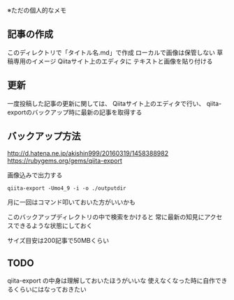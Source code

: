 ※ただの個人的なメモ

## 記事の作成

このディレクトリで「タイトル名.md」で作成
ローカルで画像は保管しない
草稿専用のイメージ
Qiitaサイト上のエディタに
テキストと画像を貼り付ける


## 更新

一度投稿した記事の更新に関しては、
Qiitaサイト上のエディタで行い、
qiita-exportのバックアップ時に最新の記事を取得する


## バックアップ方法

http://d.hatena.ne.jp/akishin999/20160319/1458388982
https://rubygems.org/gems/qiita-export

画像込みで出力する

```
qiita-export -Umo4_9 -i -o ./outputdir
```

月に一回はコマンド叩いておいた方がいいかも

このバックアップディレクトリの中で検索をかけると
常に最新の知見にアクセスできるような状態にしておく

サイズ目安は200記事で50MBくらい


## TODO

qiita-export の中身は理解しておいたほうがいいな
使えなくなった時に自作できるくらいにはなっておきたい
